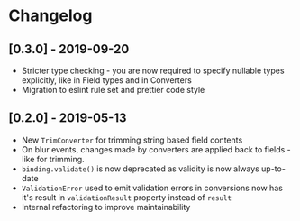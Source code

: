 # Changelog

## [0.3.0] - 2019-09-20

* Stricter type checking - you are now required to specify nullable types explicitly, like in Field types and in Converters
* Migration to eslint rule set and prettier code style

## [0.2.0] - 2019-05-13

* New `TrimConverter` for trimming string based field contents
* On blur events, changes made by converters are applied back to fields - like for trimming.
* `binding.validate()` is now deprecated as validity is now always up-to-date
* `ValidationError` used to emit validation errors in conversions now has it's result in `validationResult` property instead of `result`
* Internal refactoring to improve maintainability
